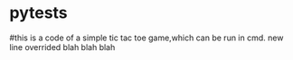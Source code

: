 # pytests
#this is a code of a simple tic tac toe game,which can be run in cmd.
new line overrided
blah blah blah
